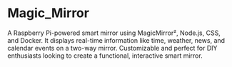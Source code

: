 # Magic_Mirror
A Raspberry Pi-powered smart mirror using MagicMirror², Node.js, CSS, and Docker. It displays real-time information like time, weather, news, and calendar events on a two-way mirror. Customizable and perfect for DIY enthusiasts looking to create a functional, interactive smart mirror.
